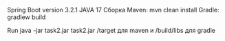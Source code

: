 Spring Boot  version 3.2.1
JAVA 17
Сборка 
  Maven:
   mvn clean install
  Gradle:
   gradlew build

Run
  java -jar task2.jar
 task2.jar /target для maven и /build/libs для gradle